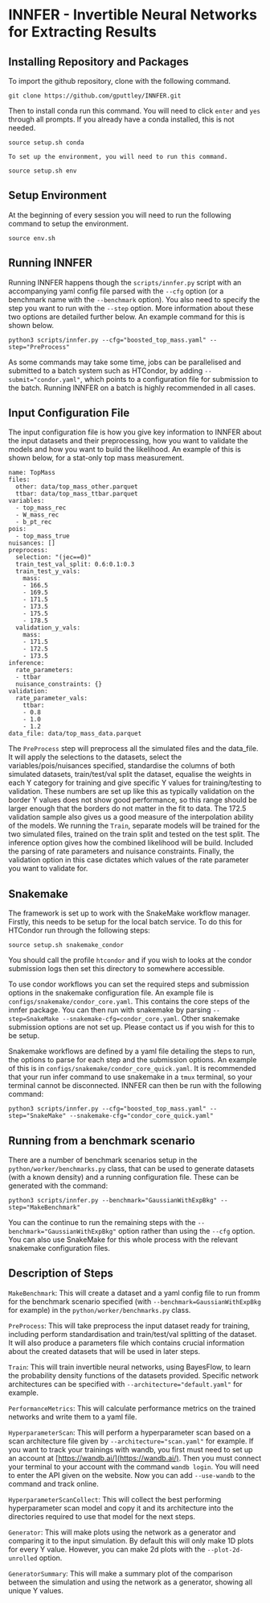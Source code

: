 # INNFER - Invertible Neural Networks for Extracting Results

## Installing Repository and Packages

To import the github repository, clone with the following command.
```
git clone https://github.com/gputtley/INNFER.git
```

Then to install conda run this command. You will need to click `enter` and `yes` through all prompts. If you already have a conda installed, this is not needed. 
```
source setup.sh conda

To set up the environment, you will need to run this command.
```
```
source setup.sh env
```

## Setup Environment

At the beginning of every session you will need to run the following command to setup the environment.
```
source env.sh
```

## Running INNFER

Running INNFER happens though the `scripts/innfer.py` script with an accompanying yaml config file parsed with the `--cfg` option (or a benchmark name with the `--benchmark` option). You also need to specify the step you want to run with the `--step` option. More information about these two options are detailed further below. An example command for this is shown below.
```
python3 scripts/innfer.py --cfg="boosted_top_mass.yaml" --step="PreProcess"
```

As some commands may take some time, jobs can be parallelised and submitted to a batch system such as HTCondor, by adding `--submit="condor.yaml"`, which points to a configuration file for submission to the batch. Running INNFER on a batch is highly recommended in all cases.

## Input Configuration File

The input configuration file is how you give key information to INNFER about the input datasets and their preprocessing, how you want to validate the models and how you want to build the likelihood. An example of this is shown below, for a stat-only top mass measurement.

```
name: TopMass
files:
  other: data/top_mass_other.parquet  
  ttbar: data/top_mass_ttbar.parquet
variables:
  - top_mass_rec
  - W_mass_rec
  - b_pt_rec
pois:
  - top_mass_true
nuisances: []
preprocess:
  selection: "(jec==0)"
  train_test_val_split: 0.6:0.1:0.3
  train_test_y_vals:
    mass:
    - 166.5
    - 169.5
    - 171.5
    - 173.5
    - 175.5
    - 178.5
  validation_y_vals:
    mass:
    - 171.5
    - 172.5
    - 173.5    
inference:
  rate_parameters:
  - ttbar
  nuisance_constraints: {}
validation: 
  rate_parameter_vals:
    ttbar:
    - 0.8
    - 1.0
    - 1.2
data_file: data/top_mass_data.parquet
```

The `PreProcess` step will preprocess all the simulated files and the data_file. It will apply the selections to the datasets, select the variables/pois/nuisances specified, standardise the columns of both simulated datasets, train/test/val split the dataset, equalise the weights in each Y category for training and give specific Y values for training/testing to validation. These numbers are set up like this as typically validation on the border Y values does not show good performance, so this range should be larger enough that the borders do not matter in the fit to data. The 172.5 validation sample also gives us a good measure of the interpolation ability of the models. We running the `Train`, separate models will be trained for the two simulated files, trained on the train split and tested on the test split. The inference option gives how the combined likelihood will be build. Included the parsing of rate parameters and nuisance constraints. Finally, the validation option in this case dictates which values of the rate parameter you want to validate for.

## Snakemake

The framework is set up to work with the SnakeMake workflow manager. Firstly, this needs to be setup for the local batch service. To do this for HTCondor run through the following steps:

```
source setup.sh snakemake_condor
```

You should call the profile `htcondor` and if you wish to looks at the condor submission logs then set this directory to somewhere accessible.

To use condor workflows you can set the required steps and submission options in the snakemake configuration file. An example file is `configs/snakemake/condor_core.yaml`. This contains the core steps of the innfer package. You can then run with snakemake by parsing `--step=SnakeMake --snakemake-cfg=condor_core.yaml`. Other snakemake submission options are not set up. Please contact us if you wish for this to be setup.

Snakemake workflows are defined by a yaml file detailing the steps to run, the options to parse for each step and the submission options. An example of this is in `configs/snakemake/condor_core_quick.yaml`. It is recommended that your run infer command to use snakemake in a `tmux` terminal, so your terminal cannot be disconnected. INNFER can then be run with the following command:

```
python3 scripts/innfer.py --cfg="boosted_top_mass.yaml" --step="SnakeMake" --snakemake-cfg="condor_core_quick.yaml"
```

## Running from a benchmark scenario

There are a number of benchmark scenarios setup in the `python/worker/benchmarks.py` class, that can be used to generate datasets (with a known density) and a running configuration file. These can be generated with the command:

```
python3 scripts/innfer.py --benchmark="GaussianWithExpBkg" --step="MakeBenchmark"
```

You can the continue to run the remaining steps with the `--benchmark="GaussianWithExpBkg"` option rather than using the `--cfg` option. You can also use SnakeMake for this whole process with the relevant snakemake configuration files.

## Description of Steps

`MakeBenchmark`: This will create a dataset and a yaml config file to run fromm for the benchmark scenario specified (with `--benchmark=GaussianWithExpBkg` for example) in the `python/worker/benchmarks.py` class.

`PreProcess`: This will take preprocess the input dataset ready for training, including perform standardisation and train/test/val splitting of the dataset. It will also produce a parameters file which contains crucial information about the created datasets that will be used in later steps.

`Train`: This will train invertible neural networks, using BayesFlow, to learn the probability density functions of the datasets provided. Specific network architectures can be specified with `--architecture="default.yaml"` for example.

`PerformanceMetrics`: This will calculate performance metrics on the trained networks and write them to a yaml file.

`HyperparameterScan`: This will perform a hyperparameter scan based on a scan architecture file given by `--architecture="scan.yaml"` for example. If you want to track your trainings with wandb, you first must need to set up an account at [https://wandb.ai/](https://wandb.ai/). Then you must connect your terminal to your account with the command `wandb login`. You will need to enter the API given on the website. Now you can add `--use-wandb` to the command and track online.

`HyperparameterScanCollect`: This will collect the best performing hyperparameter scan model and copy it and its architecture into the directories required to use that model for the next steps.

`Generator`: This will make plots using the network as a generator and comparing it to the input simulation. By default this will only make 1D plots for every Y value. However, you can make 2d plots with the `--plot-2d-unrolled` option.

`GeneratorSummary`: This will make a summary plot of the comparison between the simulation and using the network as a generator, showing all unique Y values.


